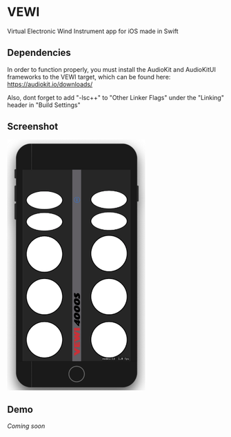 # VEWI

Virtual Electronic Wind Instrument app for iOS made in Swift

## Dependencies

In order to function properly, you must install the AudioKit and AudioKitUI frameworks to the VEWI target, which can be found here: https://audiokit.io/downloads/

Also, dont forget to add "-lsc++" to "Other Linker Flags" under the "Linking" header in "Build Settings"

## Screenshot

<img src="https://github.com/m-fin/VEWI/blob/master/demo/Screen%20Shot%202019-11-10%20at%209.01.27%20PM.png" width="320">

## Demo

*Coming soon*
